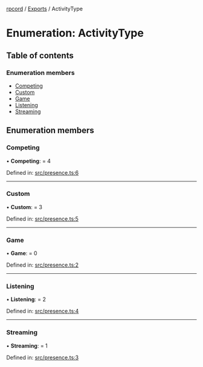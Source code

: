 [rpcord](../README.md) / [Exports](../modules.md) / ActivityType

# Enumeration: ActivityType

## Table of contents

### Enumeration members

- [Competing](activitytype.md#competing)
- [Custom](activitytype.md#custom)
- [Game](activitytype.md#game)
- [Listening](activitytype.md#listening)
- [Streaming](activitytype.md#streaming)

## Enumeration members

### Competing

• **Competing**: = 4

Defined in: [src/presence.ts:6](https://github.com/DjDeveloperr/RPCord/blob/280c12e/src/presence.ts#L6)

___

### Custom

• **Custom**: = 3

Defined in: [src/presence.ts:5](https://github.com/DjDeveloperr/RPCord/blob/280c12e/src/presence.ts#L5)

___

### Game

• **Game**: = 0

Defined in: [src/presence.ts:2](https://github.com/DjDeveloperr/RPCord/blob/280c12e/src/presence.ts#L2)

___

### Listening

• **Listening**: = 2

Defined in: [src/presence.ts:4](https://github.com/DjDeveloperr/RPCord/blob/280c12e/src/presence.ts#L4)

___

### Streaming

• **Streaming**: = 1

Defined in: [src/presence.ts:3](https://github.com/DjDeveloperr/RPCord/blob/280c12e/src/presence.ts#L3)
